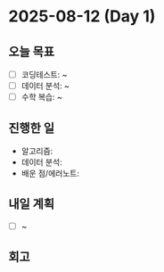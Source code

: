 # 2025-08-12 (Day 1)

## 오늘 목표
- [ ] 코딩테스트: ~
- [ ] 데이터 분석: ~
- [ ] 수학 복습: ~

## 진행한 일
- 알고리즘:
- 데이터 분석:
- 배운 점/에러노트:

## 내일 계획
- [ ] ~

## 회고